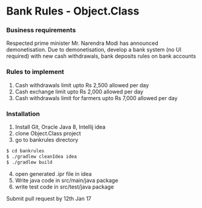 # Bank Rules - Object.Class

### Business requirements
Respected prime minister Mr. Narendra Modi has announced demonetisation.
Due to demonetisation, develop a bank system (no UI required) with new cash withdrawals, bank deposits rules on bank accounts

### Rules to implement 
1. Cash withdrawals limit upto Rs 2,500 allowed per day
2. Cash exchange limit upto Rs 2,000 allowed per day
3. Cash withdrawals limit for farmers upto Rs 7,000 allowed per day

### Installation
1. Install Git, Oracle Java 8, Intellij idea
2. clone Object.Class project
3. go to bankrules directory
```sh
$ cd bankrules
$ ./gradlew cleanIdea idea
$ ./gradlew build
```
4. open generated .ipr file in idea
5. Write java code in src/main/java package
6. write test code in src/test/java package  

Submit pull request by 12th Jan 17
